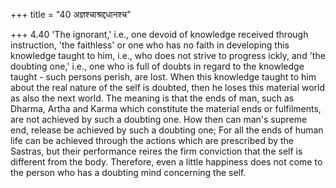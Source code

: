 +++
title = "40 अज्ञश्चाश्रद्दधानश्च"

+++
4.40 'The ignorant,' i.e., one devoid of knowledge received through
instruction, 'the faithless' or one who has no faith in developing this
knowledge taught to him, i.e., who does not strive to progress ickly,
and 'the doubting one,' i.e., one who is full of doubts in regard to the
knowledge taught - such persons perish, are lost. When this knowledge
taught to him about the real nature of the self is doubted, then he
loses this material world as also the next world. The meaning is that
the ends of man, such as Dharma, Artha and Karma which constitute the
material ends or fulfilments, are not achieved by such a doubting one.
How then can man's supreme end, release be achieved by such a doubting
one; For all the ends of human life can be achieved through the actions
which are prescribed by the Sastras, but their performance reires the
firm conviction that the self is different from the body. Therefore,
even a little happiness does not come to the person who has a doubting
mind concerning the self.
